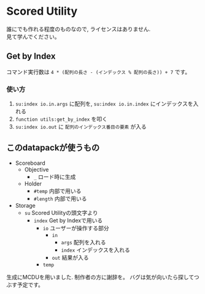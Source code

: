 # Scored Utility

誰にでも作れる程度のものなので, ライセンスはありません.  
見て学んでください。

## Get by Index
コマンド実行数は `4 * (配列の長さ - (インデックス % 配列の長さ)) + 7` です。

### 使い方
1. `su:index io.in.args` に配列を, `su:index io.in.index` にインデックスを入れる
2. `function utils:get_by_index` を叩く
3. `su:index io.out` に `配列のインデックス番目の要素` が入る

## このdatapackが使うもの
* Scoreboard  
  * Objective
    * `_` ロード時に生成
  * Holder
    * `#temp` 内部で用いる
    * `#length` 内部で用いる
* Storage
  * `su` Scored Utilityの頭文字より
    * `index` Get by Indexで用いる
      * `io` ユーザーが操作する部分
        * `in`
          * `args` 配列を入れる
          * `index` インデックスを入れる
        * `out` 結果が入る
      * `temp`

生成にMCDUを用いました. 制作者の方に謝辞を。
バグは気が向いたら探してつぶす予定です。
